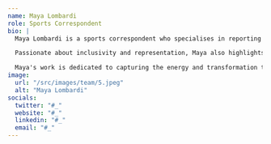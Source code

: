 ```yaml
---
name: Maya Lombardi
role: Sports Correspondent
bio: |
  Maya Lombardi is a sports correspondent who specialises in reporting on rising stars, fan culture, and the evolution of women's sports worldwide. With a keen eye for emerging talent and an in-depth understanding of the sports industry, she covers the most exciting developments in the world of women's athletics.

  Passionate about inclusivity and representation, Maya also highlights the stories of female athletes breaking barriers and challenging stereotypes. Through her reporting, she strives to shine a spotlight on the underrepresented and overlooked aspects of the sports world.

  Maya's work is dedicated to capturing the energy and transformation taking place in women’s sports, from grassroots initiatives to international tournaments. Her coverage is both informative and inspiring, offering fresh perspectives on the games, the athletes, and the fans.
image:
  url: "/src/images/team/5.jpeg"
  alt: "Maya Lombardi"
socials:
  twitter: "#_"
  website: "#_"
  linkedin: "#_"
  email: "#_"
---
```

